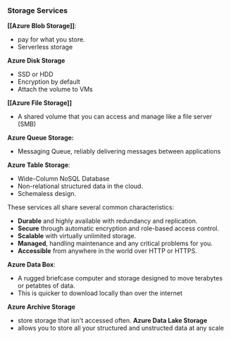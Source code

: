 ### Storage Services

**[[Azure Blob Storage]]**:
- pay for what you store. 
- Serverless storage

**Azure Disk Storage**
- SSD or HDD
- Encryption by default
- Attach the volume to VMs

**[[Azure File Storage]]**
- A shared volume that you can access and manage like a file server (SMB)

**Azure Queue Storage:**
- Messaging Queue, reliably delivering messages between applications

**Azure Table Storage**:
- Wide-Column NoSQL Database
- Non-relational structured data in the cloud. 
- Schemaless design. 


These services all share several common characteristics:

-   **Durable** and highly available with redundancy and replication.
-   **Secure** through automatic encryption and role-based access control.
-   **Scalable** with virtually unlimited storage.
-   **Managed**, handling maintenance and any critical problems for you.
-   **Accessible** from anywhere in the world over HTTP or HTTPS.




**Azure Data Box**:
- A rugged briefcase computer and storage designed to move terabytes or petabtes of data.
- This is quicker to download locally than over the internet

**Azure Archive Storage**
- store storage that isn't accessed often. 
**Azure Data Lake Storage**
- allows you to store all your structured and unstructed data at any scale